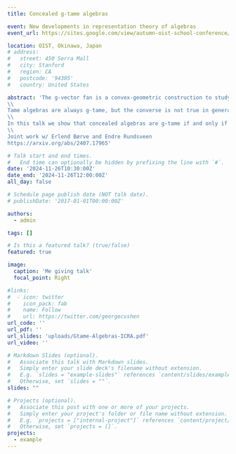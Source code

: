 ```yaml
---
title: Concealed g-tame algebras

event: New developments in representation theory of algebras
event_url: https://sites.google.com/view/autumn-oist-school-conference/home

location: OIST, Okinawa, Japan
# address:
#   street: 450 Serra Mall
#   city: Stanford
#   region: CA
#   postcode: '94305'
#   country: United States

abstract: 'The g-vector fan is a convex-geometric construction to study the τ-tilting theory of an algebra. Using it one extends the notions of tame representation type to τ-tilting theory, by saying that an algebra is g-tame if its g-vector fan is dense in ℝ^n.
\\
Tame algebras are always g-tame, but the converse is not true in general.
\\
In this talk we show that concealed algebras are g-tame if and only if they are tame. This also implies the same result for incidence algebras of simply connected posets.
\\
Joint work w/ Erlend Børve and Endre Rundsveen
https://arxiv.org/abs/2407.17965'

# Talk start and end times.
#   End time can optionally be hidden by prefixing the line with `#`.
date: '2024-11-26T10:30:00Z'
date_end: '2024-11-26T12:00:00Z'
all_day: false

# Schedule page publish date (NOT talk date).
# publishDate: '2017-01-01T00:00:00Z'

authors:
  - admin

tags: []

# Is this a featured talk? (true/false)
featured: true

image:
  caption: 'Me giving talk'
  focal_point: Right

#links:
#  - icon: twitter
#    icon_pack: fab
#    name: Follow
#    url: https://twitter.com/georgecushen
url_code: ''
url_pdf: ''
url_slides: 'uploads/Gtame-Algebras-ICRA.pdf'
url_video: ''

# Markdown Slides (optional).
#   Associate this talk with Markdown slides.
#   Simply enter your slide deck's filename without extension.
#   E.g. `slides = "example-slides"` references `content/slides/example-slides.md`.
#   Otherwise, set `slides = ""`.
slides: ""

# Projects (optional).
#   Associate this post with one or more of your projects.
#   Simply enter your project's folder or file name without extension.
#   E.g. `projects = ["internal-project"]` references `content/project/deep-learning/index.md`.
#   Otherwise, set `projects = []`.
projects:
  - example
---
```


<!-- {{% callout note %}}
Click on the **Slides** button above to view the built-in slides feature.
{{% /callout %}}

Slides can be added in a few ways:

- **Create** slides using Hugo Blox Builder's [_Slides_](https://docs.hugoblox.com/reference/content-types/) feature and link using `slides` parameter in the front matter of the talk file
- **Upload** an existing slide deck to `static/` and link using `url_slides` parameter in the front matter of the talk file
- **Embed** your slides (e.g. Google Slides) or presentation video on this page using [shortcodes](https://docs.hugoblox.com/reference/markdown/).

Further event details, including [page elements](https://docs.hugoblox.com/reference/markdown/) such as image galleries, can be added to the body of this page. -->
